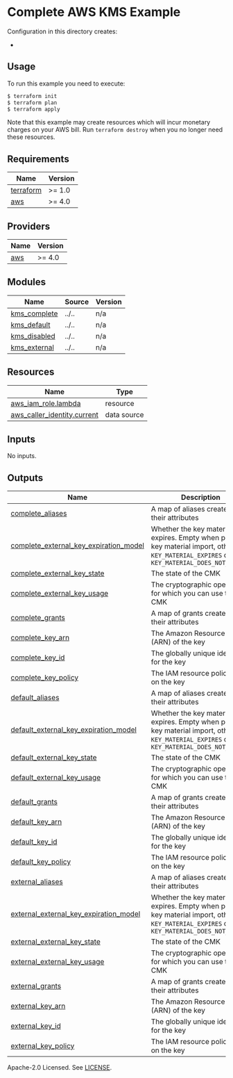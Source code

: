 # Complete AWS KMS Example

Configuration in this directory creates:

- <XXX>

## Usage

To run this example you need to execute:

```bash
$ terraform init
$ terraform plan
$ terraform apply
```

Note that this example may create resources which will incur monetary charges on your AWS bill. Run `terraform destroy` when you no longer need these resources.

<!-- BEGINNING OF PRE-COMMIT-TERRAFORM DOCS HOOK -->
## Requirements

| Name | Version |
|------|---------|
| <a name="requirement_terraform"></a> [terraform](#requirement\_terraform) | >= 1.0 |
| <a name="requirement_aws"></a> [aws](#requirement\_aws) | >= 4.0 |

## Providers

| Name | Version |
|------|---------|
| <a name="provider_aws"></a> [aws](#provider\_aws) | >= 4.0 |

## Modules

| Name | Source | Version |
|------|--------|---------|
| <a name="module_kms_complete"></a> [kms\_complete](#module\_kms\_complete) | ../.. | n/a |
| <a name="module_kms_default"></a> [kms\_default](#module\_kms\_default) | ../.. | n/a |
| <a name="module_kms_disabled"></a> [kms\_disabled](#module\_kms\_disabled) | ../.. | n/a |
| <a name="module_kms_external"></a> [kms\_external](#module\_kms\_external) | ../.. | n/a |

## Resources

| Name | Type |
|------|------|
| [aws_iam_role.lambda](https://registry.terraform.io/providers/hashicorp/aws/latest/docs/resources/iam_role) | resource |
| [aws_caller_identity.current](https://registry.terraform.io/providers/hashicorp/aws/latest/docs/data-sources/caller_identity) | data source |

## Inputs

No inputs.

## Outputs

| Name | Description |
|------|-------------|
| <a name="output_complete_aliases"></a> [complete\_aliases](#output\_complete\_aliases) | A map of aliases created and their attributes |
| <a name="output_complete_external_key_expiration_model"></a> [complete\_external\_key\_expiration\_model](#output\_complete\_external\_key\_expiration\_model) | Whether the key material expires. Empty when pending key material import, otherwise `KEY_MATERIAL_EXPIRES` or `KEY_MATERIAL_DOES_NOT_EXPIRE` |
| <a name="output_complete_external_key_state"></a> [complete\_external\_key\_state](#output\_complete\_external\_key\_state) | The state of the CMK |
| <a name="output_complete_external_key_usage"></a> [complete\_external\_key\_usage](#output\_complete\_external\_key\_usage) | The cryptographic operations for which you can use the CMK |
| <a name="output_complete_grants"></a> [complete\_grants](#output\_complete\_grants) | A map of grants created and their attributes |
| <a name="output_complete_key_arn"></a> [complete\_key\_arn](#output\_complete\_key\_arn) | The Amazon Resource Name (ARN) of the key |
| <a name="output_complete_key_id"></a> [complete\_key\_id](#output\_complete\_key\_id) | The globally unique identifier for the key |
| <a name="output_complete_key_policy"></a> [complete\_key\_policy](#output\_complete\_key\_policy) | The IAM resource policy set on the key |
| <a name="output_default_aliases"></a> [default\_aliases](#output\_default\_aliases) | A map of aliases created and their attributes |
| <a name="output_default_external_key_expiration_model"></a> [default\_external\_key\_expiration\_model](#output\_default\_external\_key\_expiration\_model) | Whether the key material expires. Empty when pending key material import, otherwise `KEY_MATERIAL_EXPIRES` or `KEY_MATERIAL_DOES_NOT_EXPIRE` |
| <a name="output_default_external_key_state"></a> [default\_external\_key\_state](#output\_default\_external\_key\_state) | The state of the CMK |
| <a name="output_default_external_key_usage"></a> [default\_external\_key\_usage](#output\_default\_external\_key\_usage) | The cryptographic operations for which you can use the CMK |
| <a name="output_default_grants"></a> [default\_grants](#output\_default\_grants) | A map of grants created and their attributes |
| <a name="output_default_key_arn"></a> [default\_key\_arn](#output\_default\_key\_arn) | The Amazon Resource Name (ARN) of the key |
| <a name="output_default_key_id"></a> [default\_key\_id](#output\_default\_key\_id) | The globally unique identifier for the key |
| <a name="output_default_key_policy"></a> [default\_key\_policy](#output\_default\_key\_policy) | The IAM resource policy set on the key |
| <a name="output_external_aliases"></a> [external\_aliases](#output\_external\_aliases) | A map of aliases created and their attributes |
| <a name="output_external_external_key_expiration_model"></a> [external\_external\_key\_expiration\_model](#output\_external\_external\_key\_expiration\_model) | Whether the key material expires. Empty when pending key material import, otherwise `KEY_MATERIAL_EXPIRES` or `KEY_MATERIAL_DOES_NOT_EXPIRE` |
| <a name="output_external_external_key_state"></a> [external\_external\_key\_state](#output\_external\_external\_key\_state) | The state of the CMK |
| <a name="output_external_external_key_usage"></a> [external\_external\_key\_usage](#output\_external\_external\_key\_usage) | The cryptographic operations for which you can use the CMK |
| <a name="output_external_grants"></a> [external\_grants](#output\_external\_grants) | A map of grants created and their attributes |
| <a name="output_external_key_arn"></a> [external\_key\_arn](#output\_external\_key\_arn) | The Amazon Resource Name (ARN) of the key |
| <a name="output_external_key_id"></a> [external\_key\_id](#output\_external\_key\_id) | The globally unique identifier for the key |
| <a name="output_external_key_policy"></a> [external\_key\_policy](#output\_external\_key\_policy) | The IAM resource policy set on the key |
<!-- END OF PRE-COMMIT-TERRAFORM DOCS HOOK -->

Apache-2.0 Licensed. See [LICENSE](https://github.com/clowdhaus/terraform-aws-kms/blob/main/LICENSE).
